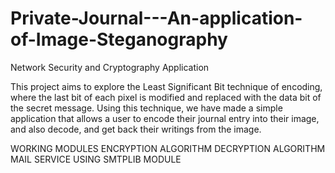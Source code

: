 # Private-Journal---An-application-of-Image-Steganography
Network Security and Cryptography Application

This project aims to explore the Least Significant Bit technique of encoding, where the last bit of each pixel is modified and replaced with the data bit of the secret message. Using this technique, we have made a simple application that allows a user to encode their journal entry into their image, and also decode, and get back their writings from the image.

WORKING MODULES
ENCRYPTION ALGORITHM
DECRYPTION ALGORITHM
MAIL SERVICE USING SMTPLIB MODULE
